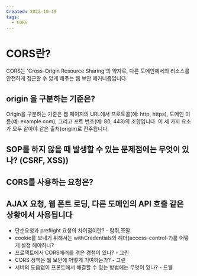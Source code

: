 ```yaml
---
Created: 2023-10-19
tags:
  - CORS
---
```

# CORS란?
CORS는 'Cross-Origin Resource Sharing'의 약자로, 다른 도메인에서의 리소스를 안전하게 접근할 수 있게 해주는 웹 보안 메커니즘입니다.

## origin 을 구분하는 기준은?
Origin을 구분하는 기준은 웹 페이지의 URL에서 프로토콜(예: http, https), 도메인 이름(예: example.com), 그리고 포트 번호(예: 80, 443)의 조합입니다. 이 세 가지 요소가 모두 같아야 같은 출처(origin)로 간주됩니다.

## SOP를 하지 않을 때 발생할 수 있는 문제점에는 무엇이 있나? (CSRF, XSS))

## CORS를 사용하는 요청은?
## AJAX 요청, 웹 폰트 로딩, 다른 도메인의 API 호출 같은 상황에서 사용됩니다
- 단순요청과 preflight 요청의 차이점이란? - 람쥐,쪼말
- cookie를 보내기 위해서는 withCredentials와 헤더(access-control-?)를 어떻게 설정 해야하나?
- 프로젝트에서 CORS에러를 겪은 경험이 있나? - 그린
- CORS 정책은 웹 보안에 어떻게 기여하는가? - 그린
- 서버의 도움없이 프론트에서 해결할 수 있는 방법에는 무엇이 있나? - 드웰